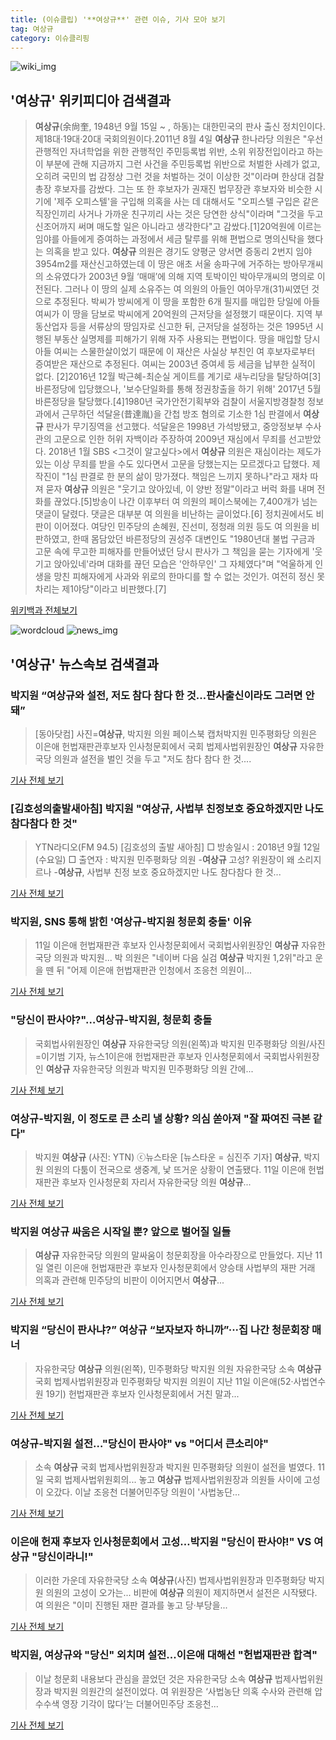 ```yaml
---
title: (이슈클립) '**여상규**' 관련 이슈, 기사 모아 보기
tag: 여상규
category: 이슈클리핑
---
```

![wiki_img](https://user-images.githubusercontent.com/42597476/44503234-41136a80-a6d0-11e8-9071-6fc6418eafe4.png)
## **'**여상규**'** 위키피디아 검색결과
>**여상규**(余尙奎, 1948년 9월 15일 ~ , 하동)는 대한민국의 판사 출신 정치인이다. 제18대·19대·20대 국회의원이다.2011년 8월 4일 **여상규** 한나라당 의원은 "우선 관행적인 자녀학업을 위한 관행적인 주민등록법 위반, 소위 위장전입이라고 하는 이 부분에 관해 지금까지 그런 사건을 주민등록법 위반으로 처벌한 사례가 없고, 오히려 국민의 법 감정상 그런 것을 처벌하는 것이 이상한 것"이라며 한상대 검찰총장 후보자를 감쌌다. 그는 또 한 후보자가 권재진 법무장관 후보자와 비슷한 시기에 '제주 오피스텔'을 구입해 의혹을 사는 데 대해서도 "오피스텔 구입은 같은 직장인끼리 사거나 가까운 친구끼리 사는 것은 당연한 상식"이라며 "그것을 두고 신조어까지 써며 매도할 일은 아니라고 생각한다"고 감쌌다.[1]20억원에 이르는 임야를 아들에게 증여하는 과정에서 세금 탈루를 위해 편법으로 명의신탁을 했다는 의혹을 받고 있다. **여상규** 의원은 경기도 양평군 양서면 증동리 2번지 임야 3954m2를 재산신고하였는데 이 땅은 애초 서울 송파구에 거주하는 방아무개씨의 소유였다가 2003년 9월 ‘매매’에 의해 지역 토박이인 박아무개씨의 명의로 이전된다. 그러나 이 땅의 실제 소유주는 여 의원의 아들인 여아무개(31)씨였던 것으로 추정된다. 박씨가 방씨에게 이 땅을 포함한 6개 필지를 매입한 당일에 아들 여씨가 이 땅을 담보로 박씨에게 20억원의 근저당을 설정했기 때문이다. 지역 부동산업자 등을 서류상의 땅임자로 신고한 뒤, 근저당을 설정하는 것은 1995년 시행된 부동산 실명제를 피해가기 위해 자주 사용되는 편법이다. 땅을 매입할 당시 아들 여씨는 스물한살이었기 때문에 이 재산은 사실상 부친인 여 후보자로부터 증여받은 재산으로 추정된다. 여씨는 2003년 증여세 등 세금을 납부한 실적이 없다. [2]2016년 12월 박근혜-최순실 게이트를 계기로 새누리당을 탈당하여[3] 바른정당에 입당했으나, '보수단일화를 통해 정권창출을 하기 위해' 2017년 5월 바른정당을 탈당했다.[4]1980년 국가안전기획부와 검찰이 서울지방경찰청 정보과에서 근무하던 석달윤(昔達胤)을 간첩 방조 혐의로 기소한 1심 판결에서 **여상규** 판사가 무기징역을 선고했다. 석달윤은 1998년 가석방됐고, 중앙정보부 수사관의 고문으로 인한 허위 자백이라 주장하여 2009년 재심에서 무죄를 선고받았다. 2018년 1월 SBS <그것이 알고싶다>에서 **여상규** 의원은 재심이라는 제도가 있는 이상 무죄를 받을 수도 있다면서 고문을 당했는지는 모르겠다고 답했다. 제작진이 "1심 판결로 한 분의 삶이 망가졌다. 책임은 느끼지 못하나"라고 재차 따져 묻자 **여상규** 의원은 "웃기고 앉아있네, 이 양반 정말"이라고 버럭 화를 내며 전화를 끊었다.[5]방송이 나간 이후부터 여 의원의 페이스북에는 7,400개가 넘는 댓글이 달렸다. 댓글은 대부분 여 의원을 비난하는 글이었다.[6] 정치권에서도 비판이 이어졌다. 여당인 민주당의 손혜원, 진선미, 정청래 의원 등도 여 의원을 비판하였고, 한때 몸담았던 바른정당의 권성주 대변인도 "1980년대 불법 구금과 고문 속에 무고한 피해자를 만들어냈던 당시 판사가 그 책임을 묻는 기자에게 '웃기고 앉아있네'라며 대화를 끊던 모습은 '안하무인' 그 자체였다"며 "억울하게 인생을 망친 피해자에게 사과와 위로의 한마디를 할 수 없는 것인가. 여전히 정신 못 차리는 제1야당"이라고 비판했다.[7]

<a href="https://ko.wikipedia.org/wiki/여상규" target="_blank">위키백과 전체보기</a>

![wordcloud](https://s3.ap-northeast-2.amazonaws.com/lyrics101-wordcloud/2018-09-12-1536717242.png)
![news_img](https://user-images.githubusercontent.com/42597476/44507050-1206f400-a6e4-11e8-8d98-7ffbfebb353f.png)
## **'**여상규**'** 뉴스속보 검색결과
### 박지원 “**여상규**와 설전, 저도 참다 참다 한 것…판사출신이라도 그러면 안 돼”

>[동아닷컴] 사진=**여상규**, 박지원 의원 페이스북 캡처박지원 민주평화당 의원은 이은애 헌법재판관후보자 인사청문회에서 국회 법제사법위원장인 **여상규** 자유한국당 의원과 설전을 벌인 것을 두고 "저도 참다 참다 한 것....

<a href="http://news.donga.com/3/all/20180912/91943555/2" target="_blank">기사 전체 보기</a>

### [김호성의출발새아침] 박지원 "**여상규**, 사법부 친정보호 중요하겠지만 나도 참다참다 한 것"

>YTN라디오(FM 94.5) [김호성의 출발 새아침] □ 방송일시 : 2018년 9월 12일 (수요일) □ 출연자 : 박지원 민주평화당 의원 -**여상규** 고성? 위원장이 왜 소리지르나 -**여상규**, 사법부 친정 보호 중요하겠지만 나도 참다참다 한 것...

<a href="http://www.ytn.co.kr/_ln/0101_201809120851555398" target="_blank">기사 전체 보기</a>

### 박지원, SNS 통해 밝힌 '**여상규**-박지원 청문회 충돌' 이유

>11일 이은애 헌법재판관 후보자 인사청문회에서 국회법사위원장인 **여상규** 자유한국당 의원과 박지원... 박 의원은 "네이버 다음 실검 **여상규** 박지원 1,2위"라고 운을 뗀 뒤 "어제 이은애 헌법재판관 인청에서 조응천 의원이...

<a href="http://news20.busan.com/controller/newsController.jsp?newsId=20180912000051" target="_blank">기사 전체 보기</a>

### "당신이 판사야?"…**여상규**-박지원, 청문회 충돌

>국회법사위원장인 **여상규** 자유한국당 의원(왼쪽)과 박지원 민주평화당 의원/사진=이기범 기자, 뉴스1이은애 헌법재판관 후보자 인사청문회에서 국회법사위원장인 **여상규** 자유한국당 의원과 박지원 민주평화당 의원 간에...

<a href="http://news.mt.co.kr/mtview.php?no=2018091208124558427" target="_blank">기사 전체 보기</a>

### **여상규**-박지원, 이 정도로 큰 소리 낼 상황? 의심 쏟아져 "잘 짜여진 극본 같다"

>박지원 **여상규** (사진: YTN) ⓒ뉴스타운 [뉴스타운 = 심진주 기자] **여상규**, 박지원 의원의 다툼이 전국으로 생중계, 낯 뜨거운 상황이 연출됐다. 11일 이은애 헌법재판관 후보자 인사청문회 자리서 자유한국당 의원 **여상규**...

<a href="http://www.newstown.co.kr/news/articleView.html?idxno=340199" target="_blank">기사 전체 보기</a>

### 박지원 **여상규** 싸움은 시작일 뿐? 앞으로 벌어질 일들

>**여상규** 자유한국당 의원의 말싸움이 청문회장을 아수라장으로 만들었다. 지난 11일 열린 이은애 헌법재판관 후보자 인사청문회에서 양승태 사법부의 재판 거래 의혹과 관련해 민주당의 비판이 이어지면서 **여상규**...

<a href="http://www.dailian.co.kr/news/view/738782/?sc=naver" target="_blank">기사 전체 보기</a>

### 박지원 “당신이 판사냐?” **여상규** “보자보자 하니까”···집 나간 청문회장 매너

>자유한국당 **여상규** 의원(왼쪽), 민주평화당 박지원 의원 자유한국당 소속 **여상규** 국회 법제사법위원장과 민주평화당 박지원 의원이 지난 11일 이은애(52·사법연수원 19기) 헌법재판관 후보자 인사청문회에서 거친 말과...

<a href="http://news.khan.co.kr/kh_news/khan_art_view.html?artid=201809121026001&code=910100" target="_blank">기사 전체 보기</a>

### **여상규**-박지원 설전…"당신이 판사야" vs "어디서 큰소리야"

>소속 **여상규** 국회 법제사법위원장과 박지원 민주평화당 의원이 설전을 벌였다. 11일 국회 법제사법위원회의... 놓고 **여상규** 법제사법위원장과 의원들 사이에 고성이 오갔다. 이날 조응천 더불어민주당 의원이 '사법농단...

<a href="http://view.asiae.co.kr/news/view.htm?idxno=2018091207072463723" target="_blank">기사 전체 보기</a>

### 이은애 헌재 후보자 인사청문회에서 고성…박지원 "당신이 판사야!" VS **여상규** "당신이라니!"

>이러한 가운데 자유한국당 소속 **여상규**(사진) 법제사법위원장과 민주평화당 박지원 의원의 고성이 오가는... 비판에 **여상규** 의원이 제지하면서 설전은 시작됐다. 여 의원은 "이미 진행된 재판 결과를 놓고 당·부당을...

<a href="http://www.segye.com/content/html/2018/09/12/20180912000062.html?OutUrl=naver" target="_blank">기사 전체 보기</a>

### 박지원, **여상규**와 "당신" 외치며 설전...이은애 대해선 "헌법재판관 합격"

>이날 청문회 내용보다 관심을 끌었던 것은 자유한국당 소속 **여상규** 법제사법위원장과 박지원 의원간의 설전이었다. 여 위원장은 ‘사법농단 의혹 수사와 관련해 압수수색 영장 기각이 많다’는 더불어민주당 조응천...

<a href="http://www.kookje.co.kr/news2011/asp/newsbody.asp?code=0100&key=20180912.99099004731" target="_blank">기사 전체 보기</a>



